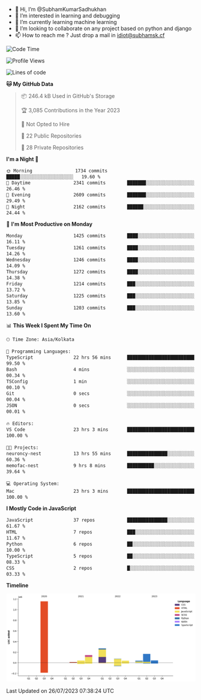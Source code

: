 - 👋 Hi, I’m @SubhamKumarSadhukhan
- 👀 I’m interested in learning and debugging
- 🌱 I’m currently learning machine learning
- 💞️ I’m looking to collaborate on any project based on python and django
- 📫 How to reach me ?
      Just drop a mail in idiot@subhamsk.cf

<!---
SubhamKumarSadhukhan/SubhamKumarSadhukhan is a ✨ special ✨ repository because its `README.md` (this file) appears on your GitHub profile.
You can click the Preview link to take a look at your changes.
--->


<!--START_SECTION:waka-->
![Code Time](http://img.shields.io/badge/Code%20Time-1%2C368%20hrs%2030%20mins-blue)

![Profile Views](http://img.shields.io/badge/Profile%20Views-1-blue)

![Lines of code](https://img.shields.io/badge/From%20Hello%20World%20I%27ve%20Written-2.0%20million%20lines%20of%20code-blue)

**🐱 My GitHub Data** 

> 📦 246.4 kB Used in GitHub's Storage 
 > 
> 🏆 3,085 Contributions in the Year 2023
 > 
> 🚫 Not Opted to Hire
 > 
> 📜 22 Public Repositories 
 > 
> 🔑 28 Private Repositories 
 > 
**I'm a Night 🦉** 

```text
🌞 Morning                1734 commits        █████░░░░░░░░░░░░░░░░░░░░   19.60 % 
🌆 Daytime                2341 commits        ███████░░░░░░░░░░░░░░░░░░   26.46 % 
🌃 Evening                2609 commits        ███████░░░░░░░░░░░░░░░░░░   29.49 % 
🌙 Night                  2162 commits        ██████░░░░░░░░░░░░░░░░░░░   24.44 % 
```
📅 **I'm Most Productive on Monday** 

```text
Monday                   1425 commits        ████░░░░░░░░░░░░░░░░░░░░░   16.11 % 
Tuesday                  1261 commits        ████░░░░░░░░░░░░░░░░░░░░░   14.26 % 
Wednesday                1246 commits        ████░░░░░░░░░░░░░░░░░░░░░   14.09 % 
Thursday                 1272 commits        ████░░░░░░░░░░░░░░░░░░░░░   14.38 % 
Friday                   1214 commits        ███░░░░░░░░░░░░░░░░░░░░░░   13.72 % 
Saturday                 1225 commits        ███░░░░░░░░░░░░░░░░░░░░░░   13.85 % 
Sunday                   1203 commits        ███░░░░░░░░░░░░░░░░░░░░░░   13.60 % 
```


📊 **This Week I Spent My Time On** 

```text
🕑︎ Time Zone: Asia/Kolkata

💬 Programming Languages: 
TypeScript               22 hrs 56 mins      █████████████████████████   99.50 % 
Bash                     4 mins              ░░░░░░░░░░░░░░░░░░░░░░░░░   00.34 % 
TSConfig                 1 min               ░░░░░░░░░░░░░░░░░░░░░░░░░   00.10 % 
Git                      0 secs              ░░░░░░░░░░░░░░░░░░░░░░░░░   00.04 % 
JSON                     0 secs              ░░░░░░░░░░░░░░░░░░░░░░░░░   00.01 % 

🔥 Editors: 
VS Code                  23 hrs 3 mins       █████████████████████████   100.00 % 

🐱‍💻 Projects: 
neuroncy-nest            13 hrs 55 mins      ███████████████░░░░░░░░░░   60.36 % 
memofac-nest             9 hrs 8 mins        ██████████░░░░░░░░░░░░░░░   39.64 % 

💻 Operating System: 
Mac                      23 hrs 3 mins       █████████████████████████   100.00 % 
```

**I Mostly Code in JavaScript** 

```text
JavaScript               37 repos            ███████████████░░░░░░░░░░   61.67 % 
HTML                     7 repos             ███░░░░░░░░░░░░░░░░░░░░░░   11.67 % 
Python                   6 repos             ██░░░░░░░░░░░░░░░░░░░░░░░   10.00 % 
TypeScript               5 repos             ██░░░░░░░░░░░░░░░░░░░░░░░   08.33 % 
CSS                      2 repos             █░░░░░░░░░░░░░░░░░░░░░░░░   03.33 % 
```



**Timeline**

![Lines of Code chart](https://raw.githubusercontent.com/SubhamKumarSadhukhan/SubhamKumarSadhukhan/main/assets/bar_graph.png)


 Last Updated on 26/07/2023 07:38:24 UTC
<!--END_SECTION:waka-->
